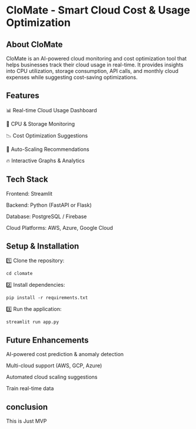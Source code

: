 # CloMate - Smart Cloud Cost & Usage Optimization 

## About CloMate

CloMate is an AI-powered cloud monitoring and cost optimization tool that helps businesses track their cloud usage in real-time. It provides insights into CPU utilization, storage consumption, API calls, and monthly cloud expenses while suggesting cost-saving optimizations.

## Features

📊 Real-time Cloud Usage Dashboard

💾 CPU & Storage Monitoring

📉 Cost Optimization Suggestions

🔄 Auto-Scaling Recommendations

🔥 Interactive Graphs & Analytics


## Tech Stack

Frontend: Streamlit

Backend: Python (FastAPI or Flask)

Database: PostgreSQL / Firebase

Cloud Platforms: AWS, Azure, Google Cloud


## Setup & Installation

1️⃣ Clone the repository:

``` git clone https://github.com/yourusername/clomate.git
cd clomate
```

2️⃣ Install dependencies:
```
pip install -r requirements.txt
```

3️⃣ Run the application:

```
streamlit run app.py
```

## Future Enhancements

AI-powered cost prediction & anomaly detection

Multi-cloud support (AWS, GCP, Azure)

Automated cloud scaling suggestions

Train real-time data

## conclusion

This is Just MVP
